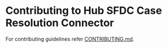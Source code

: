 # Contributing to Hub SFDC Case Resolution Connector

For contributing guidelines refer [CONTRIBUTING.md](https://github.com/vmware/connectors-workspace-one/blob/master/CONTRIBUTING.md).

